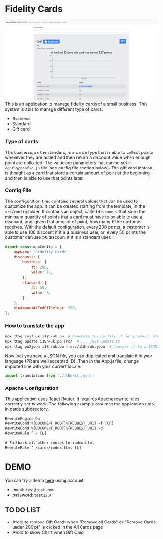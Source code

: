 # Fidelity Cards
![screenshot](https://raw.githubusercontent.com/alessandro308/fidelity-cards/master/screenshot.png)
This is an application to manage fidelity cards of a small business. 
This system is able to manage different type of cards:
 - Business
 - Standard
 - Gift card

### Type of cards
The business, as the standard, is a cards type that is able to collect points whenever they are added and then return a discount value
when enough point are collected. The value are parameters that can be set in `config/config.js` file (see config file section below).
The gift card instead, is thought as a card that store a certain amount of point at the beginning and then is able to use that points later.

### Config File
The configuration files contains several values that can be used to customize the app. It can be created starting from the template,
in the `src/config` folder.
It contains an object, called `discounts` that store the minimum quantity of points that a card must have to be able to use a discount, and,
given that amount of point, how many € the customer receives. With the default configuration, every 200 points, a customer is able
to use 10€ discount if it is a business user, or, every 50 points the customer can use 5€ discount if it is a standard user.

```javascript
export const appConfig = {
    appName: 'Fidelity Cards',
    discounts: {
        business: {
            at: 200,
            value: 10,
        },
        standard: {
            at: 50,
            value: 5,
        }
    },
    minAmountAtEndOfTheYear: 200,
};
```

### How to translate the app
```bash
npx ttag init uk i18n/uk.po  # Generate the po file if not present, otherwise...
npx ttag update i18n/uk.po src/  # ... just update it
npx ttag po2json i18n/uk.po > src/i18n/uk.json  # Convert it to a JSON to be loaded by the app
```
Now that you have a JSON file, you can duplicated and translate it in your language (PR are well accepted :D).
Then in the App.js file, change imported line with your current locale:
```javascript
import translation from './i18n/it.json';
```

### Apache Configuration
This application uses React Router. It requires Apache rewrite rules correctly set to work. 
The following example assumes the application runs in cards subdirectory.
```
RewriteEngine On
RewriteCond %{DOCUMENT_ROOT}%{REQUEST_URI} -f [OR]
RewriteCond %{DOCUMENT_ROOT}%{REQUEST_URI} -d
RewriteRule ^ - [L]

# Fallback all other routes to index.html
RewriteRule ^ /cards/index.html [L]
```

# DEMO
You can try a demo [here](TBD) using account:
 - email: `test@test.com`
 - password: `test1234`

## TO DO LIST
- Avoid to remove Gift Cards when "Remove all Cards" or "Remove Cards under 200 pt" is clicked in the All Cards page
- Avoid to show Chart when Gift Card
